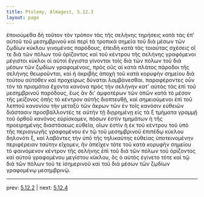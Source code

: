 ```yaml
---
title: Ptolemy, Almagest, 5.12.3
layout: page
---
```


ἐποιούμεθα δὴ τοῦτον τὸν τρόπον τὰς τῆς σελήνης τηρήσεις κατὰ τὰς ἐπ' αὐτοῦ τοῦ μεσημβρινοῦ καὶ περὶ τὰ τροπικὰ σημεῖα τοῦ διὰ μέσων τῶν ζῳδίων κύκλου γινομένας παρόδους, ἐπειδὴ κατὰ τὰς τοιαύτας σχέσεις οἵ τε διὰ τῶν πόλων τοῦ ὁρίζοντος καὶ τοῦ κέντρου τῆς σελήνης γραφόμενοι μέγιστοι κύκλοι οἱ αὐτοὶ ἔγγιστα γίνονται τοῖς διὰ τῶν πόλων τοῦ διὰ μέσων τῶν ζῳδίων γραφομένοις, πρὸς οὓς αἱ κατὰ πλάτος πάροδοι τῆς σελήνης θεωροῦνται, καὶ ἡ ἀκριβὴς ἀποχὴ τοῦ κατὰ κορυφὴν σημείου διὰ τούτου αὐτόθεν καὶ προχείρως δύναται λαμβάνεσθαι. παραφέροντες οὖν τὸν τὰ πρισμάτια ἔχοντα κανόνα πρὸς τὴν σελήνην κατ' αὐτὰς τὰς ἐπὶ τοῦ μεσημβρινοῦ παρόδους, ἕως ἂν δι' ἀμφοτέρων τῶν ὀπῶν κατὰ τὸ μέσον τῆς μείζονος ὀπῆς τὸ κέντρον αὐτῆς διοπτευθῇ, καὶ σημειούμενοι ἐπὶ τοῦ λεπτοῦ κανονίου τὴν μεταξὺ τῶν ἄκρων τῶν ἐν τοῖς κανόσιν εὐθειῶν διάστασιν προσβάλλοντές τε αὐτὴν τῇ διῃρημένῃ εἰς τὰ ξ τμήματα γραμμῇ τοῦ ὀρθοῦ κανόνος εὑρίσκομεν, πόσων ἐστὶν τμημάτων ἡ τῆς προειρημένης διαστάσεως εὐθεῖα, οἵων ἐστὶν ἡ ἐκ τοῦ κέντρου τοῦ ὑπὸ τῆς περιαγωγῆς γραφομένου ἐν τῷ τοῦ μεσημβρινοῦ ἐπιπέδῳ κύκλου δηλονότι ξ, καὶ λαβόντες τὴν ὑπὸ τῆς τηλικαύτης εὐθείας ὑποτεινομένην περιφέρειαν ταύτην εἴχομεν, ἣν ἀπεῖχεν τότε τοῦ κατὰ κορυφὴν σημείου τὸ φαινόμενον κέντρον τῆς σελήνης ἐπὶ τοῦ διὰ τῶν πόλων τοῦ ὁρίζοντος καὶ αὐτοῦ γραφομένου μεγίστου κύκλου, ὃς ὁ αὐτὸς ἐγίνετο τότε καὶ τῷ διὰ τῶν πόλων τοῦ τε ἰσημερινοῦ καὶ τοῦ διὰ μέσων τῶν ζῳδίων γραφομένῳ μεσημβρινῷ. 

---

prev: [5.12.2](../5.12.2/) | next: [5.12.4](../5.12.4/)

